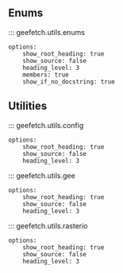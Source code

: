 ## Enums

::: geefetch.utils.enums

    options:
        show_root_heading: true
        show_source: false
        heading_level: 3
        members: true
        show_if_no_docstring: true

## Utilities

::: geefetch.utils.config

    options:
        show_root_heading: true
        show_source: false
        heading_level: 3

::: geefetch.utils.gee

    options:
        show_root_heading: true
        show_source: false
        heading_level: 3


::: geefetch.utils.rasterio

    options:
        show_root_heading: true
        show_source: false
        heading_level: 3
